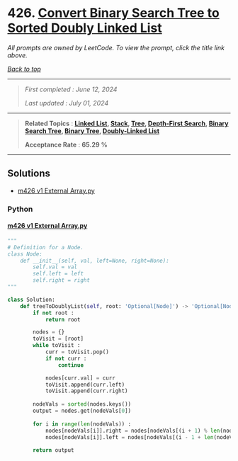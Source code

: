 # 426. [Convert Binary Search Tree to Sorted Doubly Linked List](<https://leetcode.com/problems/convert-binary-search-tree-to-sorted-doubly-linked-list>)

*All prompts are owned by LeetCode. To view the prompt, click the title link above.*

*[Back to top](<../README.md>)*

------

> *First completed : June 12, 2024*
>
> *Last updated : July 01, 2024*

------

> **Related Topics** : **[Linked List](<by_topic/Linked List.md>), [Stack](<by_topic/Stack.md>), [Tree](<by_topic/Tree.md>), [Depth-First Search](<by_topic/Depth-First Search.md>), [Binary Search Tree](<by_topic/Binary Search Tree.md>), [Binary Tree](<by_topic/Binary Tree.md>), [Doubly-Linked List](<by_topic/Doubly-Linked List.md>)**
>
> **Acceptance Rate** : **65.29 %**

------

## Solutions

- [m426 v1 External Array.py](<../my-submissions/m426 v1 External Array.py>)
### Python
#### [m426 v1 External Array.py](<../my-submissions/m426 v1 External Array.py>)
```Python
"""
# Definition for a Node.
class Node:
    def __init__(self, val, left=None, right=None):
        self.val = val
        self.left = left
        self.right = right
"""

class Solution:
    def treeToDoublyList(self, root: 'Optional[Node]') -> 'Optional[Node]':
        if not root :
            return root

        nodes = {}
        toVisit = [root]
        while toVisit :
            curr = toVisit.pop()
            if not curr :
                continue

            nodes[curr.val] = curr
            toVisit.append(curr.left)
            toVisit.append(curr.right)
        
        nodeVals = sorted(nodes.keys())
        output = nodes.get(nodeVals[0])
        
        for i in range(len(nodeVals)) :
            nodes[nodeVals[i]].right = nodes[nodeVals[(i + 1) % len(nodeVals)]]
            nodes[nodeVals[i]].left = nodes[nodeVals[(i - 1 + len(nodeVals)) % len(nodeVals)]]
        
        return output
```

